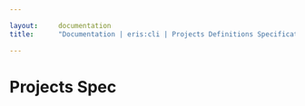 ```yaml
---

layout:     documentation
title:      "Documentation | eris:cli | Projects Definitions Specification"

---
```


# Projects Spec